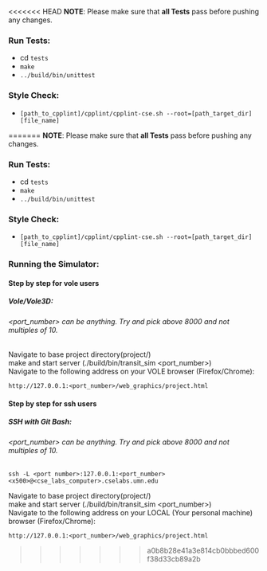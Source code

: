 <<<<<<< HEAD
**NOTE**: Please make sure that **all Tests** pass before pushing any changes. 

### Run Tests:

- cd `tests`
- `make`
- `../build/bin/unittest`

### Style Check:

- `[path_to_cpplint]/cpplint/cpplint-cse.sh --root=[path_target_dir] [file_name]`


=======
**NOTE**: Please make sure that **all Tests** pass before pushing any changes. 

### Run Tests:

- cd `tests`
- `make`
- `../build/bin/unittest`

### Style Check:

- `[path_to_cpplint]/cpplint/cpplint-cse.sh --root=[path_target_dir] [file_name]`


### Running the Simulator:

#### Step by step for vole users

##### Vole/Vole3D:  
###### <port_number> can be anything. Try and pick above 8000 and not multiples of 10.  
Navigate to base project directory(project/)  
make and start server (./build/bin/transit_sim <port_number>)  
Navigate to the following address on your VOLE browser (Firefox/Chrome):
```
http://127.0.0.1:<port_number>/web_graphics/project.html
```
  
#### Step by step for ssh users
##### SSH with Git Bash:  
###### <port_number> can be anything. Try and pick above 8000 and not multiples of 10.  
```
ssh -L <port number>:127.0.0.1:<port_number> <x500>@<cse_labs_computer>.cselabs.umn.edu
```
Navigate to base project directory(project/)  
make and start server (./build/bin/transit_sim <port_number>)  
Navigate to the following address on your LOCAL (Your personal machine) browser (Firefox/Chrome):
```
http://127.0.0.1:<port_number>/web_graphics/project.html
```
>>>>>>> a0b8b28e41a3e814cb0bbbed600f38d33cb89a2b
